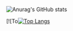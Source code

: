 ![Anurag's GitHub stats](https://github-readme-stats.vercel.app/api?username=eliasbuenosdias&count_private=true&show_icons=true&theme=chartreuse-dark)




[![To[![Top Langs](https://github-readme-stats.vercel.app/api/top-langs/?username=eliasbuenosdias)](https://github.com/rliasbuenosdias/github-readme-stats)
